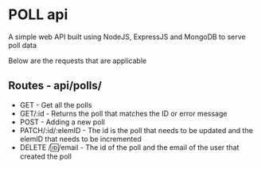 # POLL api

A simple web API built using NodeJS, ExpressJS and MongoDB to serve poll data

Below are the requests that are applicable

## Routes - api/polls/

- GET - Get all the polls
- GET/:id - Returns the poll that matches the ID or error message
- POST - Adding a new poll
- PATCH/:id/:elemID - The id is the poll that needs to be updated and the elemID that needs to be incremented
- DELETE /:id:/email - The id of the poll and the email of the user that created the poll
